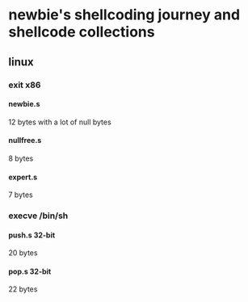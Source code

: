 # newbie's shellcoding journey and shellcode collections

## linux

### exit x86

#### newbie.s

12 bytes with a lot of null bytes

#### nullfree.s

8 bytes

#### expert.s

7 bytes


### execve /bin/sh

#### push.s 32-bit

20 bytes

#### pop.s 32-bit

22 bytes
